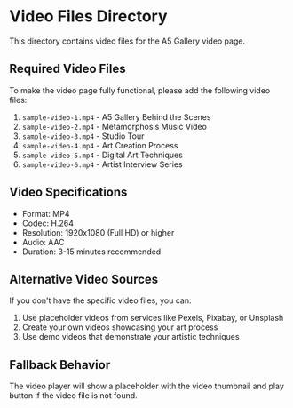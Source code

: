 # Video Files Directory

This directory contains video files for the A5 Gallery video page.

## Required Video Files

To make the video page fully functional, please add the following video files:

1. `sample-video-1.mp4` - A5 Gallery Behind the Scenes
2. `sample-video-2.mp4` - Metamorphosis Music Video  
3. `sample-video-3.mp4` - Studio Tour
4. `sample-video-4.mp4` - Art Creation Process
5. `sample-video-5.mp4` - Digital Art Techniques
6. `sample-video-6.mp4` - Artist Interview Series

## Video Specifications

- Format: MP4
- Codec: H.264
- Resolution: 1920x1080 (Full HD) or higher
- Audio: AAC
- Duration: 3-15 minutes recommended

## Alternative Video Sources

If you don't have the specific video files, you can:

1. Use placeholder videos from services like Pexels, Pixabay, or Unsplash
2. Create your own videos showcasing your art process
3. Use demo videos that demonstrate your artistic techniques

## Fallback Behavior

The video player will show a placeholder with the video thumbnail and play button if the video file is not found. 